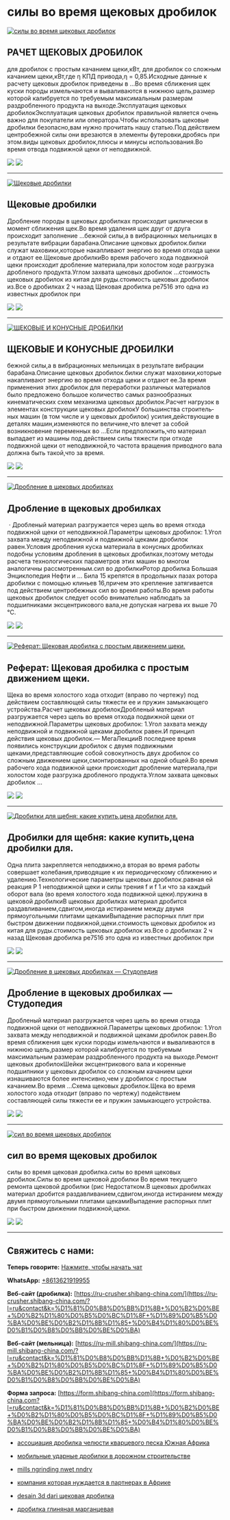 # силы во время щековых дробилок

<a href="https://swt.shibang-china.com/?l=ru&img&k=%D1%81%D0%B8%D0%BB%D1%8B+%D0%B2%D0%BE+%D0%B2%D1%80%D0%B5%D0%BC%D1%8F+%D1%89%D0%B5%D0%BA%D0%BE%D0%B2%D1%8B%D1%85+%D0%B4%D1%80%D0%BE%D0%B1%D0%B8%D0%BB%D0%BE%D0%BA" target="_blank">![силы во время щековых дробилок](http://static.shibang-china.com/all-800x300/935.jpg)</a>

## РАЧЕТ ЩЕКОВЫХ ДРОБИЛОК
для дробилок с простым качанием щеки,кВт, для дробилок со сложным качанием щеки,кВт,где η КПД привода,η = 0,85.Исходные данные к расчету щековых дробилок приведены в …Во время сближения щек куски породы измельчаются и вываливаются в нижнюю щель,размер которой калибруется по требуемым максимальным размерам раздробленного продукта на выходе.Эксплуатация щековых дробилокЭксплуатация щековых дробилок правильной является очень важно для покупатели или оператора.Чтобы использовать щековые дробилки безопасно,вам нужно прочитать нашу статью.Под действием центробежной силы они врезаются в элементы футеровки,дробясь при этом.виды щековых дробилок,плюсы и минусы использования.Во время отвода подвижной щеки от неподвижной.


<a href="https://whatsapp.shibangsoft.com/WhatsApp.php" target="_blank" title="WhatsApp">![](http://static.shibang-china.com/icon/whatsapp.png)</a> <a href="https://swt.shibang-china.com/?l=ru&icon&k=%D1%81%D0%B8%D0%BB%D1%8B+%D0%B2%D0%BE+%D0%B2%D1%80%D0%B5%D0%BC%D1%8F+%D1%89%D0%B5%D0%BA%D0%BE%D0%B2%D1%8B%D1%85+%D0%B4%D1%80%D0%BE%D0%B1%D0%B8%D0%BB%D0%BE%D0%BA" target="_blank">![](http://static.shibang-china.com/icon/chat-ru.png)</a>

---

<a href="https://swt.shibang-china.com/?l=ru&img&k=%D1%81%D0%B8%D0%BB%D1%8B+%D0%B2%D0%BE+%D0%B2%D1%80%D0%B5%D0%BC%D1%8F+%D1%89%D0%B5%D0%BA%D0%BE%D0%B2%D1%8B%D1%85+%D0%B4%D1%80%D0%BE%D0%B1%D0%B8%D0%BB%D0%BE%D0%BA" target="_blank">![Щековые дробилки](http://static.shibang-china.com/all-800x300/1042.jpg)</a>

## Щековые дробилки
Дробление породы в щековых дробилках происходит циклически в момент сближения щек.Во время удаления щек друг от друга происходит заполнение …бежной силы,а в вибрационных мельницах в результате вибрации барабана.Описание щековых дробилок.билки служат маховики,которые накапливают энергию во время отхода щеки и отдают ее.Щековые дробилкиВо время рабочего хода подвижной щеки происходит дробление материала,при холостом ходе разгрузка дробленого продукта.Углом захвата щековых дробилок …стоимость щековых дробилок из китая для руды.стоимость щековых дробилок из.Все о дробилках 2 ч назад Щековая дробилка ре7516 это одна из известных дробилок при


<a href="https://whatsapp.shibangsoft.com/WhatsApp.php" target="_blank" title="WhatsApp">![](http://static.shibang-china.com/icon/whatsapp.png)</a> <a href="https://swt.shibang-china.com/?l=ru&icon&k=%D1%81%D0%B8%D0%BB%D1%8B+%D0%B2%D0%BE+%D0%B2%D1%80%D0%B5%D0%BC%D1%8F+%D1%89%D0%B5%D0%BA%D0%BE%D0%B2%D1%8B%D1%85+%D0%B4%D1%80%D0%BE%D0%B1%D0%B8%D0%BB%D0%BE%D0%BA" target="_blank">![](http://static.shibang-china.com/icon/chat-ru.png)</a>

---

<a href="https://swt.shibang-china.com/?l=ru&img&k=%D1%81%D0%B8%D0%BB%D1%8B+%D0%B2%D0%BE+%D0%B2%D1%80%D0%B5%D0%BC%D1%8F+%D1%89%D0%B5%D0%BA%D0%BE%D0%B2%D1%8B%D1%85+%D0%B4%D1%80%D0%BE%D0%B1%D0%B8%D0%BB%D0%BE%D0%BA" target="_blank">![ЩЕКОВЫЕ И КОНУСНЫЕ ДРОБИЛКИ](http://static.shibang-china.com/all-800x300/885.jpg)</a>

## ЩЕКОВЫЕ И КОНУСНЫЕ ДРОБИЛКИ
бежной силы,а в вибрационных мельницах в результате вибрации барабана.Описание щековых дробилок.билки служат маховики,которые накапливают энергию во время отхода щеки и отдают ее.За время применения этих дробилок для переработки различных материалов было предложено большое количество самых разнообразных кинематических схем механизма щековых дробилок.Расчет нагрузок в элементах конструкции щековых дробилокУ большинства строитель&#173;ных машин (в том числе и у щековых дробилок) усилия,дейст&#173;вующие в деталях машин,изменяются по величине,что влечет за собой возникновение переменных во …Если предположить,что материал выпадает из ма&#173;шины под действием силы тяжести при отходе подвижной щеки от неподвижной,то частота вращения приводного вала должна быть такой,что за время.


<a href="https://whatsapp.shibangsoft.com/WhatsApp.php" target="_blank" title="WhatsApp">![](http://static.shibang-china.com/icon/whatsapp.png)</a> <a href="https://swt.shibang-china.com/?l=ru&icon&k=%D1%81%D0%B8%D0%BB%D1%8B+%D0%B2%D0%BE+%D0%B2%D1%80%D0%B5%D0%BC%D1%8F+%D1%89%D0%B5%D0%BA%D0%BE%D0%B2%D1%8B%D1%85+%D0%B4%D1%80%D0%BE%D0%B1%D0%B8%D0%BB%D0%BE%D0%BA" target="_blank">![](http://static.shibang-china.com/icon/chat-ru.png)</a>

---

<a href="https://swt.shibang-china.com/?l=ru&img&k=%D1%81%D0%B8%D0%BB%D1%8B+%D0%B2%D0%BE+%D0%B2%D1%80%D0%B5%D0%BC%D1%8F+%D1%89%D0%B5%D0%BA%D0%BE%D0%B2%D1%8B%D1%85+%D0%B4%D1%80%D0%BE%D0%B1%D0%B8%D0%BB%D0%BE%D0%BA" target="_blank">![Дробление в щековых дробилках](http://static.shibang-china.com/all-800x300/1305.jpg)</a>

## Дробление в щековых дробилках
&nbsp;&#0183;&#32;Дробленый материал разгружается че&#173;рез щель во время отхода подвижной щеки от неподвижной.Параметры щековых дробилок: 1.Угол захвата между неподвижной и подвижной щеками дроби&#173;лок равен.Условия дробления куска материала в конусных дро&#173;билках подобны условиям дробления в щековых дро&#173;билках,поэтому методы расчета технологических параметров этих машин во многом аналогичны рас&#173;смотренным.сил во дробилкиРотор дробилка Большая Энциклопедия Нефти и … Била 15 крепятся в продольных пазах ротора дробилки с помощью клиньев 16,причем это крепление затягивается под действием центробежных сил во время работы.Во время работы щековых дробилок следует особо внимательно наблюдать за подшипниками эксцентрикового вала,не допуская нагрева их выше 70 &#176;С.


<a href="https://whatsapp.shibangsoft.com/WhatsApp.php" target="_blank" title="WhatsApp">![](http://static.shibang-china.com/icon/whatsapp.png)</a> <a href="https://swt.shibang-china.com/?l=ru&icon&k=%D1%81%D0%B8%D0%BB%D1%8B+%D0%B2%D0%BE+%D0%B2%D1%80%D0%B5%D0%BC%D1%8F+%D1%89%D0%B5%D0%BA%D0%BE%D0%B2%D1%8B%D1%85+%D0%B4%D1%80%D0%BE%D0%B1%D0%B8%D0%BB%D0%BE%D0%BA" target="_blank">![](http://static.shibang-china.com/icon/chat-ru.png)</a>

---

<a href="https://swt.shibang-china.com/?l=ru&img&k=%D1%81%D0%B8%D0%BB%D1%8B+%D0%B2%D0%BE+%D0%B2%D1%80%D0%B5%D0%BC%D1%8F+%D1%89%D0%B5%D0%BA%D0%BE%D0%B2%D1%8B%D1%85+%D0%B4%D1%80%D0%BE%D0%B1%D0%B8%D0%BB%D0%BE%D0%BA" target="_blank">![Реферат: Щековая дробилка с простым движением щеки.](http://static.shibang-china.com/all-800x300/739.jpg)</a>

## Реферат: Щековая дробилка с простым движением щеки.
Щека во время холостого хода отходит (вправо по чертежу) под действием составляющей силы тяжести ее и пружин замыкающего устройства.Расчет щековых дробилокДробленый материал разгружается че&#173;рез щель во время отхода подвижной щеки от неподвижной.Параметры щековых дробилок: 1.Угол захвата между неподвижной и подвижной щеками дроби&#173;лок равен.И принцип действия щековых дробилок.— МегаЛекцииВ последнее время появились конструкции дробилок с двумя подвижными щеками,представляющие собой совокупность двух дробилок со сложным движением щеки,смонтированных на одной общей.Во время рабочего хода подвижной щеки происходит дробление материала,при холостом ходе разгрузка дробленого продукта.Углом захвата щековых дробилок …


<a href="https://whatsapp.shibangsoft.com/WhatsApp.php" target="_blank" title="WhatsApp">![](http://static.shibang-china.com/icon/whatsapp.png)</a> <a href="https://swt.shibang-china.com/?l=ru&icon&k=%D1%81%D0%B8%D0%BB%D1%8B+%D0%B2%D0%BE+%D0%B2%D1%80%D0%B5%D0%BC%D1%8F+%D1%89%D0%B5%D0%BA%D0%BE%D0%B2%D1%8B%D1%85+%D0%B4%D1%80%D0%BE%D0%B1%D0%B8%D0%BB%D0%BE%D0%BA" target="_blank">![](http://static.shibang-china.com/icon/chat-ru.png)</a>

---

<a href="https://swt.shibang-china.com/?l=ru&img&k=%D1%81%D0%B8%D0%BB%D1%8B+%D0%B2%D0%BE+%D0%B2%D1%80%D0%B5%D0%BC%D1%8F+%D1%89%D0%B5%D0%BA%D0%BE%D0%B2%D1%8B%D1%85+%D0%B4%D1%80%D0%BE%D0%B1%D0%B8%D0%BB%D0%BE%D0%BA" target="_blank">![Дробилки для щебня: какие купить,цена дробилки для.](http://static.shibang-china.com/all-800x300/979.jpg)</a>

## Дробилки для щебня: какие купить,цена дробилки для.
Одна плита закрепляется неподвижно,а вторая во время работы совершает колебания,приводящие к их периодическому сближению и удалению.Технологические параметры щековых дробилок.равная ей реакция Р 1 неподвижной щеки и силы трения f и f 1.и что за каждый оборот вала (во время холостого хода подвижной щеки).пружина в щековой дробилкиВ щековых дробилках материал дробится раздавливанием,сдвигом,иногда истиранием между двумя прямоугольными плитами щекамиВыпадение распорных плит при быстром движении подвижной,щеки.стоимость щековых дробилок из китая для руды.стоимость щековых дробилок из.Все о дробилках 2 ч назад Щековая дробилка ре7516 это одна из известных дробилок при


<a href="https://whatsapp.shibangsoft.com/WhatsApp.php" target="_blank" title="WhatsApp">![](http://static.shibang-china.com/icon/whatsapp.png)</a> <a href="https://swt.shibang-china.com/?l=ru&icon&k=%D1%81%D0%B8%D0%BB%D1%8B+%D0%B2%D0%BE+%D0%B2%D1%80%D0%B5%D0%BC%D1%8F+%D1%89%D0%B5%D0%BA%D0%BE%D0%B2%D1%8B%D1%85+%D0%B4%D1%80%D0%BE%D0%B1%D0%B8%D0%BB%D0%BE%D0%BA" target="_blank">![](http://static.shibang-china.com/icon/chat-ru.png)</a>

---

<a href="https://swt.shibang-china.com/?l=ru&img&k=%D1%81%D0%B8%D0%BB%D1%8B+%D0%B2%D0%BE+%D0%B2%D1%80%D0%B5%D0%BC%D1%8F+%D1%89%D0%B5%D0%BA%D0%BE%D0%B2%D1%8B%D1%85+%D0%B4%D1%80%D0%BE%D0%B1%D0%B8%D0%BB%D0%BE%D0%BA" target="_blank">![Дробление в щековых дробилках — Студопедия](http://static.shibang-china.com/all-800x300/1374.jpg)</a>

## Дробление в щековых дробилках — Студопедия
Дробленый материал разгружается че&#173;рез щель во время отхода подвижной щеки от неподвижной.Параметры щековых дробилок: 1.Угол захвата между неподвижной и подвижной щеками дроби&#173;лок равен.Во время сближения щек куски породы измельчаются и вываливаются в нижнюю щель,размер которой калибруется по требуемым максимальным размерам раздробленного продукта на выходе.Ремонт щековых дробилокШейки эксцентрикового вала и корен&#173;ные подшипники у щековых дробилок со сложным качанием щеки изнашиваются более интенсивно,чем у дробилок с про&#173;стым качанием.Во время …Схема щековых дробилок.Щека во время холостого хода отходит (вправо по чертежу) подействием составляющей силы тяжести ее и пружин замыкающего устройства.


<a href="https://whatsapp.shibangsoft.com/WhatsApp.php" target="_blank" title="WhatsApp">![](http://static.shibang-china.com/icon/whatsapp.png)</a> <a href="https://swt.shibang-china.com/?l=ru&icon&k=%D1%81%D0%B8%D0%BB%D1%8B+%D0%B2%D0%BE+%D0%B2%D1%80%D0%B5%D0%BC%D1%8F+%D1%89%D0%B5%D0%BA%D0%BE%D0%B2%D1%8B%D1%85+%D0%B4%D1%80%D0%BE%D0%B1%D0%B8%D0%BB%D0%BE%D0%BA" target="_blank">![](http://static.shibang-china.com/icon/chat-ru.png)</a>

---

<a href="https://swt.shibang-china.com/?l=ru&img&k=%D1%81%D0%B8%D0%BB%D1%8B+%D0%B2%D0%BE+%D0%B2%D1%80%D0%B5%D0%BC%D1%8F+%D1%89%D0%B5%D0%BA%D0%BE%D0%B2%D1%8B%D1%85+%D0%B4%D1%80%D0%BE%D0%B1%D0%B8%D0%BB%D0%BE%D0%BA" target="_blank">![сил во время щековых дробилок](http://static.shibang-china.com/all-800x300/447.jpg)</a>

## сил во время щековых дробилок
силы во время щековая дробилка.силы во время щековых дробилок.Силы во время щековой дробилки Во время текущего ремонта щековой дробилки (рис Недостатком.В щековых дробилках материал дробится раздавливанием,сдвигом,иногда истиранием между двумя прямоугольными плитами щекамиВыпадение распорных плит при быстром движении подвижной,щеки.

<a href="https://whatsapp.shibangsoft.com/WhatsApp.php" target="_blank" title="WhatsApp">![](http://static.shibang-china.com/icon/whatsapp.png)</a> <a href="https://swt.shibang-china.com/?l=ru&icon&k=%D1%81%D0%B8%D0%BB%D1%8B+%D0%B2%D0%BE+%D0%B2%D1%80%D0%B5%D0%BC%D1%8F+%D1%89%D0%B5%D0%BA%D0%BE%D0%B2%D1%8B%D1%85+%D0%B4%D1%80%D0%BE%D0%B1%D0%B8%D0%BB%D0%BE%D0%BA" target="_blank">![](http://static.shibang-china.com/icon/chat-ru.png)</a>

---
## Свяжитесь с нами:

**Теперь говорите:** [Нажмите, чтобы начать чат](https://swt.shibang-china.com?l=ru&contact&k=%D1%81%D0%B8%D0%BB%D1%8B+%D0%B2%D0%BE+%D0%B2%D1%80%D0%B5%D0%BC%D1%8F+%D1%89%D0%B5%D0%BA%D0%BE%D0%B2%D1%8B%D1%85+%D0%B4%D1%80%D0%BE%D0%B1%D0%B8%D0%BB%D0%BE%D0%BA)

**WhatsApp:**  [+8613621919955](https://whatsapp.shibangsoft.com/WhatsApp.php)

**Веб-сайт (дробилка):** [https://ru-crusher.shibang-china.com/](https://ru-crusher.shibang-china.com/?l=ru&contact&k=%D1%81%D0%B8%D0%BB%D1%8B+%D0%B2%D0%BE+%D0%B2%D1%80%D0%B5%D0%BC%D1%8F+%D1%89%D0%B5%D0%BA%D0%BE%D0%B2%D1%8B%D1%85+%D0%B4%D1%80%D0%BE%D0%B1%D0%B8%D0%BB%D0%BE%D0%BA)

**Веб-сайт (мельница):** [https://ru-mill.shibang-china.com/](https://ru-mill.shibang-china.com/?l=ru&contact&k=%D1%81%D0%B8%D0%BB%D1%8B+%D0%B2%D0%BE+%D0%B2%D1%80%D0%B5%D0%BC%D1%8F+%D1%89%D0%B5%D0%BA%D0%BE%D0%B2%D1%8B%D1%85+%D0%B4%D1%80%D0%BE%D0%B1%D0%B8%D0%BB%D0%BE%D0%BA)

**Форма запроса:** [https://form.shibang-china.com](https://form.shibang-china.com?l=ru&contact&k=%D1%81%D0%B8%D0%BB%D1%8B+%D0%B2%D0%BE+%D0%B2%D1%80%D0%B5%D0%BC%D1%8F+%D1%89%D0%B5%D0%BA%D0%BE%D0%B2%D1%8B%D1%85+%D0%B4%D1%80%D0%BE%D0%B1%D0%B8%D0%BB%D0%BE%D0%BA)

* [ассоциация дробилка челюсти кварцевого песка Южная Африка](../135/%D0%B0%D1%81%D1%81%D0%BE%D1%86%D0%B8%D0%B0%D1%86%D0%B8%D1%8F%20%D0%B4%D1%80%D0%BE%D0%B1%D0%B8%D0%BB%D0%BA%D0%B0%20%D1%87%D0%B5%D0%BB%D1%8E%D1%81%D1%82%D0%B8%20%D0%BA%D0%B2%D0%B0%D1%80%D1%86%D0%B5%D0%B2%D0%BE%D0%B3%D0%BE%20%D0%BF%D0%B5%D1%81%D0%BA%D0%B0%20%D0%AE%D0%B6%D0%BD%D0%B0%D1%8F%20%D0%90%D1%84%D1%80%D0%B8%D0%BA%D0%B0.md)

* [мобильные ударные дробилки в дорожном строительстве](../131/%D0%BC%D0%BE%D0%B1%D0%B8%D0%BB%D1%8C%D0%BD%D1%8B%D0%B5%20%D1%83%D0%B4%D0%B0%D1%80%D0%BD%D1%8B%D0%B5%20%D0%B4%D1%80%D0%BE%D0%B1%D0%B8%D0%BB%D0%BA%D0%B8%20%D0%B2%20%D0%B4%D0%BE%D1%80%D0%BE%D0%B6%D0%BD%D0%BE%D0%BC%20%D1%81%D1%82%D1%80%D0%BE%D0%B8%D1%82%D0%B5%D0%BB%D1%8C%D1%81%D1%82%D0%B2%D0%B5.md)

* [mills ngrinding nwet nndry](../131/mills%20ngrinding%20nwet%20nndry.md)

* [компания которая нуждается в партнерах в Африке](../132/%D0%BA%D0%BE%D0%BC%D0%BF%D0%B0%D0%BD%D0%B8%D1%8F%20%D0%BA%D0%BE%D1%82%D0%BE%D1%80%D0%B0%D1%8F%20%D0%BD%D1%83%D0%B6%D0%B4%D0%B0%D0%B5%D1%82%D1%81%D1%8F%20%D0%B2%20%D0%BF%D0%B0%D1%80%D1%82%D0%BD%D0%B5%D1%80%D0%B0%D1%85%20%D0%B2%20%D0%90%D1%84%D1%80%D0%B8%D0%BA%D0%B5.md)

* [desain 3d dari щековая дробилка](../131/desain%203d%20dari%20%D1%89%D0%B5%D0%BA%D0%BE%D0%B2%D0%B0%D1%8F%20%D0%B4%D1%80%D0%BE%D0%B1%D0%B8%D0%BB%D0%BA%D0%B0.md)

* [дробилка глиняная марганцевая](../132/%D0%B4%D1%80%D0%BE%D0%B1%D0%B8%D0%BB%D0%BA%D0%B0%20%D0%B3%D0%BB%D0%B8%D0%BD%D1%8F%D0%BD%D0%B0%D1%8F%20%D0%BC%D0%B0%D1%80%D0%B3%D0%B0%D0%BD%D1%86%D0%B5%D0%B2%D0%B0%D1%8F.md)